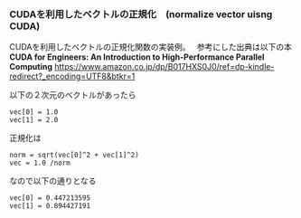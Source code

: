 ### CUDAを利用したベクトルの正規化　(normalize vector uisng CUDA)
CUDAを利用したベクトルの正規化関数の実装例。  
参考にした出典は以下の本  
__CUDA for Engineers: An Introduction to High-Performance Parallel Computing__
https://www.amazon.co.jp/dp/B017HXS0J0/ref=dp-kindle-redirect?_encoding=UTF8&btkr=1  

以下の２次元のベクトルがあったら
```
vec[0] = 1.0
vec[1] = 2.0
```
正規化は
```
norm = sqrt(vec[0]^2 + vec[1]^2)
vec = 1.0 /norm
```
なので以下の通りとなる
```
vec[0] = 0.447213595
vec[1] = 0.894427191
```
